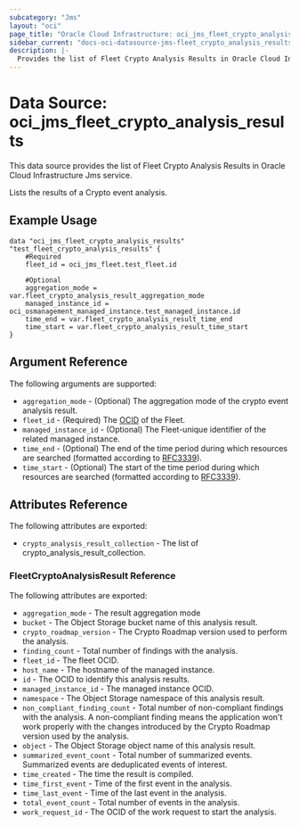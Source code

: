 ```yaml
---
subcategory: "Jms"
layout: "oci"
page_title: "Oracle Cloud Infrastructure: oci_jms_fleet_crypto_analysis_results"
sidebar_current: "docs-oci-datasource-jms-fleet_crypto_analysis_results"
description: |-
  Provides the list of Fleet Crypto Analysis Results in Oracle Cloud Infrastructure Jms service
---
```


# Data Source: oci_jms_fleet_crypto_analysis_results
This data source provides the list of Fleet Crypto Analysis Results in Oracle Cloud Infrastructure Jms service.

Lists the results of a Crypto event analysis.

## Example Usage

```hcl
data "oci_jms_fleet_crypto_analysis_results" "test_fleet_crypto_analysis_results" {
	#Required
	fleet_id = oci_jms_fleet.test_fleet.id

	#Optional
	aggregation_mode = var.fleet_crypto_analysis_result_aggregation_mode
	managed_instance_id = oci_osmanagement_managed_instance.test_managed_instance.id
	time_end = var.fleet_crypto_analysis_result_time_end
	time_start = var.fleet_crypto_analysis_result_time_start
}
```

## Argument Reference

The following arguments are supported:

* `aggregation_mode` - (Optional) The aggregation mode of the crypto event analysis result.
* `fleet_id` - (Required) The [OCID](https://docs.cloud.oracle.com/iaas/Content/General/Concepts/identifiers.htm) of the Fleet.
* `managed_instance_id` - (Optional) The Fleet-unique identifier of the related managed instance.
* `time_end` - (Optional) The end of the time period during which resources are searched (formatted according to [RFC3339](https://datatracker.ietf.org/doc/html/rfc3339)).
* `time_start` - (Optional) The start of the time period during which resources are searched (formatted according to [RFC3339](https://datatracker.ietf.org/doc/html/rfc3339)).


## Attributes Reference

The following attributes are exported:

* `crypto_analysis_result_collection` - The list of crypto_analysis_result_collection.

### FleetCryptoAnalysisResult Reference

The following attributes are exported:

* `aggregation_mode` - The result aggregation mode
* `bucket` - The Object Storage bucket name of this analysis result.
* `crypto_roadmap_version` - The Crypto Roadmap version used to perform the analysis.
* `finding_count` - Total number of findings with the analysis.
* `fleet_id` - The fleet OCID.
* `host_name` - The hostname of the managed instance.
* `id` - The OCID to identify this analysis results.
* `managed_instance_id` - The managed instance OCID.
* `namespace` - The Object Storage namespace of this analysis result.
* `non_compliant_finding_count` - Total number of non-compliant findings with the analysis. A non-compliant finding means the application won't work properly with the changes introduced by the Crypto Roadmap version used by the analysis. 
* `object` - The Object Storage object name of this analysis result.
* `summarized_event_count` - Total number of summarized events. Summarized events are deduplicated events of interest.
* `time_created` - The time the result is compiled.
* `time_first_event` - Time of the first event in the analysis.
* `time_last_event` - Time of the last event in the analysis.
* `total_event_count` - Total number of events in the analysis.
* `work_request_id` - The OCID of the work request to start the analysis.

